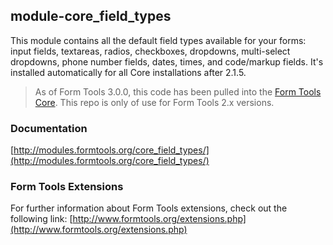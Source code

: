 ## module-core_field_types

This module contains all the default field types available for your forms: input fields, textareas, radios,
checkboxes, dropdowns, multi-select dropdowns, phone number fields, dates, times, and code/markup fields. It's
installed automatically for all Core installations after 2.1.5.

> As of Form Tools 3.0.0, this code has been pulled into the [Form Tools Core](https://github.com/formtools/core). This repo is only of use for Form Tools 2.x versions.

### Documentation

[http://modules.formtools.org/core_field_types/](http://modules.formtools.org/core_field_types/)

### Form Tools Extensions

For further information about Form Tools extensions, check out the following link:
[http://www.formtools.org/extensions.php](http://www.formtools.org/extensions.php)
